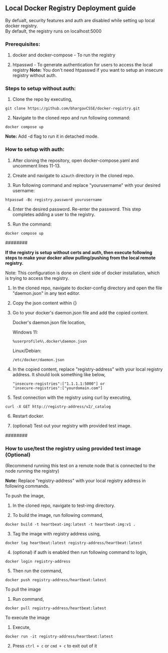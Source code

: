 ## Local Docker Registry Deployment guide

By defualt, security features and auth are disabled while setting up local docker registry. <br>
By default, the registry runs on localhost:5000

### Prerequisites:

1.  docker and docker-compose - To run the registry
    
2.  htpasswd - To generate authentication for users to access the local registry
    **Note:** You don't need htpasswd if you want to setup an insecure registry without auth.

### Steps to setup without auth: <br>

1.  Clone the repo by executing,
```
git clone https://github.com/bhargavCSSE/docker-registry.git
```
    
2.  Navigate to the cloned repo and run following command:
```
docker compose up
```

**Note:** Add -d flag to run it in detached mode.
    
### How to setup with auth: <br>
    
1.  After cloning the repository, open docker-compose.yaml and uncomment lines 11-13.

2.  Create and navigate to ```a2auth``` directory in the cloned repo.
    
3.  Run following command and replace "yourusername" with your desired username:
```
htpasswd -Bc registry.password yourusername
```

4.  Enter the desired password. Re-enter the password. This step completes adding a user to the registry.
    
5.  Run the command:
```
docker compose up
```

######## <br>

**If the registry is setup without certs and auth, then execute following steps to make your docker allow pulling/pushing from the local remote registry.**

Note: This configuration is done on client side of docker installation, which is trying to access the registry.

1.  In the cloned repo, navigate to docker-config directory and open the file "daemon.json" in any text editor.

2.  Copy the json content within {}

3.  Go to your docker's daemon.json file and add the copied content.
    
    Docker's daemon.json file location,

    Windows 11:

        %userprofile%\.docker\daemon.json

    Linux/Debian:

        /etc/docker/daemon.json

4.  In the copied content, replace "registry-address" with your local registry address. It should look something like below, <br>
    ```
    "insecure-registries":["1.1.1.1:5000"] or
    "insecure-registries":["yourdomain.com"]
    ```

5.  Test connection with the registry using curl by executing,
```        
curl -X GET http://registry-address/v2/_catalog
```

6. Restart docker.
    
7.  (optional) Test out your registry with provided test image.

######## <br>

### How to use/test the registry using provided test image (Optional)
(Recommend running this test on a remote node that is connected to the node running the registry)

**Note:** Replace "registry-address" with your local registry address in following commands.

To push the image,

1.  In the cloned repo, navigate to test-img directory.

2.  To build the image, run following command,
```
docker build -t heartbeat-img:latest -t heartbeat-img:v1 .
```
3.  Tag the image with registry address using,
```
docker tag heartbeat:latest registry-address/heartbeat:latest
```    
4. (optional) if auth is enabled then run following command to login,
```
docker login registry-address
```
5.  Then run the command,
```
docker push registry-address/heartbeat:latest
```
To pull the image

1.  Run command,
```        
docker pull registry-address/heartbeat:latest
```

To execute the image

1. Execute,
```
docker run -it registry-address/heartbeat:latest
```
2. Press ```ctrl + c``` or ```cmd + c``` to exit out of it
